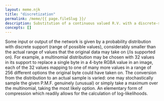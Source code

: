 ```yaml
---
layout: meme.njk
title: "discretization"
permalink: /meme/{{ page.fileSlug }}/
description: Substitution of a continuous valued R.V. with a discrete-support R.V. 
concepts: []
---
```

	
Some input or output of the network is given by a probability distribution with discrete support (range of possible values), considerably smaller than the actual range of values that the original data may take on (/is supported on). For example, a multinomial distribution may be chosen with $32$ values in its support to replace a single byte in a $4$-byte RGBA value in an image, each of the $32$ values mapping to one of many more values in a range of $256$ different options the original byte could have taken on. The conversion from the distribution to an actual sample is varied: one may stochastically sample the given P.M.F. genuinely (unusual) or simply take a maximum over the multinomial, taking the most likely option. An elementary form of compression which readily allows for the calculation of log-likelihoods.
